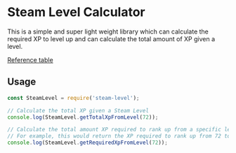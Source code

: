 # Steam Level Calculator

This is a simple and super light weight library which can calculate the
required XP to level up and can calculate the total amount of XP given a level.

[Reference table](http://steamcommunity.com/sharedfiles/filedetails/?id=722062281)

## Usage

```js
const SteamLevel = require('steam-level');

// Calculate the total XP given a Steam Level
console.log(SteamLevel.getTotalXpFromLevel(72));

// Calculate the total amount XP required to rank up from a specific level
// For example, this would return the XP required to rank up from 72 to 73
console.log(SteamLevel.getRequiredXpFromLevel(72));
```
